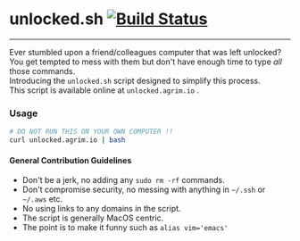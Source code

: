 # unlocked.sh [![Build Status](https://travis-ci.org/agrimrules/unlocked.sh.svg?branch=master)](https://travis-ci.org/agrimrules/unlocked.sh)
<hr>

Ever stumbled upon a friend/colleagues computer that was left unlocked?    
You get tempted to mess with them but don't have enough time to type <i>all</i> those commands.    
Introducing the `unlocked.sh` script designed to simplify this process.    
This script is available online at `unlocked.agrim.io` .

### Usage
```bash
# DO NOT RUN THIS ON YOUR OWN COMPUTER !!
curl unlocked.agrim.io | bash
```

#### General Contribution Guidelines
- Don't be a jerk, no adding any `sudo rm -rf` commands.
- Don't compromise security, no messing with anything in `~/.ssh` or `~/.aws` etc.
- No using links to any domains in the script.
- The script is generally MacOS centric.
- The point is to make it funny such as `alias vim='emacs'`
